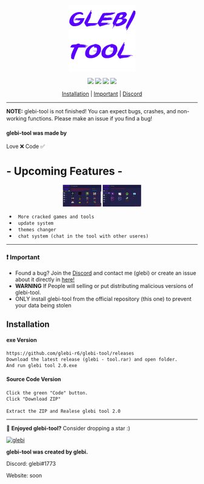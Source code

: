 <p align= "center"</p><a href="https://www.youtube.com/channel/UCGRa1XWKhKhBtxx_64n0Y8A" target="_blank"><img src="https://github.com/glebi-r6/Ignore-nothing-special/raw/main/Pngs/glebi%20tool%20Logo.png" alt="glebi - tool"></a>
<p align="center">
<img src="https://img.shields.io/github/languages/top/glebi-r6/glebi-tool?style=flat-square" </a>
<img src="https://img.shields.io/github/last-commit/glebi-r6/glebi-tool?style=flat-square" </a>
<img src="https://img.shields.io/github/license/glebi-r6/glebi-tool?style=flat-square" </a>
<img src="https://img.shields.io/github/downloads/glebi-r6/glebi-tool/total?color=%23daff00&label=1.4.6 Downloads&style=flat-square" </a>
  
</p>
<p align="center">
<a href="https://github.com/glebi-r6/glebi-tool#installation">Installation</a> |
<a href="https://github.com/glebi-r6/glebi-tool#Important">Important</a> |
<a href="https://discord.gg/xqpRDHtznw">Discord</a>
</p>

---

**NOTE:** glebi-tool is not finished! You can expect bugs, crashes, and non-working functions. Please make an issue if you find a bug!
ㅤ
#### glebi-tool was made by
Love ❌
Code ✅

<h1 allign="center">- Upcoming Features -</h1>
<p align="center">
 <img alt="theme3" src="https://github.com/glebi-r6/Ignore-nothing-special/raw/main/Pngs/cracked%20games.png" width="20%">
 <img alt="theme4" src="https://github.com/glebi-r6/Ignore-nothing-special/raw/main/Pngs/tools.png" width="20%">
</p>

* ` More cracked games and tools`
* ` update system`
* ` themes changer`
* ` chat system (chat in the tool with other useres)`

---

### ❗ Important
* Found a bug? Join the [Discord](https://discord.gg/xqpRDHtznw) and contact me (glebi) or create an issue about it directly in [here!](https://github.com/glebi-r6/glebi-tool/issues)
* **WARNING** If People will selling or put distributing malicious versions of glebi-tool. 
* ONLY install glebi-tool from the official repository (this one) to prevent your data being stolen

## Installation 

#### exe Version
```sh-session
https://github.com/glebi-r6/glebi-tool/releases
Download the latest release (glebi - tool.rar) and open folder.
And run glebi tool 2.0.exe
```

#### Source Code Version
```
Click the green "Code" button.
Click "Download ZIP"

Extract the ZIP and Realese glebi tool 2.0
```

---

🌟 **Enjoyed glebi-tool?** Consider dropping a star :)

<a href="https://discord.gg/xqpRDHtznw" target="_blank"><img src="https://discord.com/api/guilds/790607156843905074/widget.png?style=banner2" alt="glebi"/></a>

**glebi-tool was created by glebi.**

Discord: glebi#1773

Website: soon
